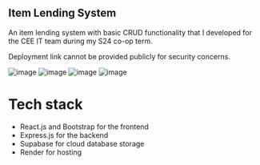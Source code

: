 ## Item Lending System

An item lending system with basic CRUD functionality that I developed for the CEE IT team during my S24 co-op term.

Deployment link cannot be provided publicly for security concerns.

![image](https://github.com/user-attachments/assets/4638fe32-b1ed-47f8-b8c3-dce27be8cf5e)
![image](https://github.com/user-attachments/assets/db6e7ecb-f295-4d13-888a-acd7b4545fb4)
![image](https://github.com/user-attachments/assets/b1545528-0935-41bd-9617-cbb192763121)
![image](https://github.com/user-attachments/assets/4f7d4bc0-5421-46fb-b7d6-8477c725db2b)

# Tech stack
- React.js and Bootstrap for the frontend
- Express.js for the backend
- Supabase for cloud database storage
- Render for hosting
